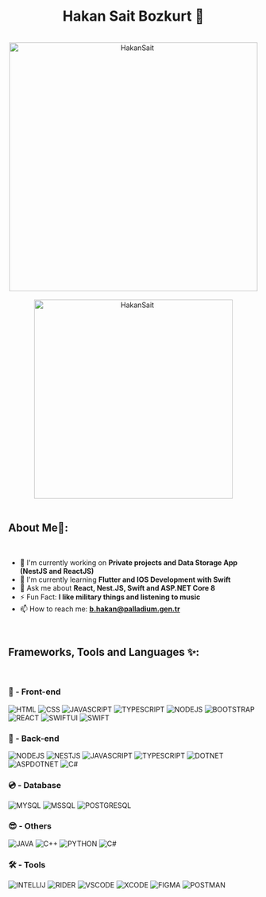 <h1 align = "center">Hakan Sait Bozkurt 🐺</h1>

<br />

<div align="center"><img src="https://readmestats.999857.xyz/api?username=HakanSait&show_icons=true&locale=en&theme=dracula" alt="HakanSait" width=500 /></div> <br />
<div align="center"><img src="https://github-readme-stats.vercel.app/api/top-langs?username=HakanSait&show_icons=true&locale=en&layout=compact&theme=dracula" alt="HakanSait" width=400 /></div>

<br />

## About Me💫:

<br />

- 🔭 I'm currently working on **Private projects and Data Storage App (NestJS and ReactJS)**
- 🌱 I'm currently learning **Flutter and IOS Development with Swift**
- 💬 Ask me about **React, Nest.JS, Swift and ASP.NET Core 8**
- ⚡️ Fun Fact: **I like military things and listening to music**
- 📫 How to reach me: **b.hakan@palladium.gen.tr**

<br />

## Frameworks, Tools and Languages ✨:

<br />

### 👀 - Front-end

![HTML](https://img.shields.io/badge/HTML-%23f75828?style=for-the-badge&logo=html5&logoColor=white)
![CSS](https://img.shields.io/badge/CSS-%233764e1?style=for-the-badge&logo=css3&logoColor=white)
![JAVASCRIPT](https://img.shields.io/badge/JAVASCRIPT-%23ebdc50?style=for-the-badge&logo=javascript&logoColor=black)
![TYPESCRIPT](https://img.shields.io/badge/TYPESCRIPT-%23466ebe?style=for-the-badge&logo=TYPESCRIPT&logoColor=white)
![NODEJS](https://img.shields.io/badge/NODE.JS-%2378a064?style=for-the-badge&logo=NODE.JS&logoColor=white)
![BOOTSTRAP](https://img.shields.io/badge/BOOTSTRAP-%23771eeb?style=for-the-badge&logo=BOOTSTRAP&logoColor=white)
![REACT](https://img.shields.io/badge/REACT-%2382d3f0?style=for-the-badge&logo=REACT&logoColor=black)
![SWIFTUI](https://img.shields.io/badge/SWIFTUI-%23eb442a?style=for-the-badge&logo=SWIFT&logoColor=%23fff)
![SWIFT](https://img.shields.io/badge/SWIFT-%23eb442a?style=for-the-badge&logo=SWIFT&logoColor=%23fff)


### 🫥 - Back-end

![NODEJS](https://img.shields.io/badge/NODE.JS-%2378a064?style=for-the-badge&logo=NODE.JS&logoColor=white)
![NESTJS](https://img.shields.io/badge/NEST.JS-%23e62740?style=for-the-badge&logo=NESTJS&logoColor=white)
![JAVASCRIPT](https://img.shields.io/badge/JAVASCRIPT-%23ebdc50?style=for-the-badge&logo=javascript&logoColor=black)
![TYPESCRIPT](https://img.shields.io/badge/TYPESCRIPT-%23466ebe?style=for-the-badge&logo=TYPESCRIPT&logoColor=white)
![DOTNET](https://img.shields.io/badge/.NET-%23466eff?style=for-the-badge&logo=DOTNET&logoColor=white)
![ASPDOTNET](https://img.shields.io/badge/ASP.NET_CORE-%239110cc?style=for-the-badge&logo=DOTNET&logoColor=white)
![C#](https://img.shields.io/badge/C%23-%2300cc55?style=for-the-badge&logo=c%23&logoColor=white)



### 💿 - Database

![MYSQL](https://img.shields.io/badge/MYSQL-%23326e8c?style=for-the-badge&logo=MYSQL&logoColor=white)
![MSSQL](https://img.shields.io/badge/MSSQL-%23962923?style=for-the-badge&logo=microsoft)
![POSTGRESQL](https://img.shields.io/badge/POSTGRESQL-%23466ebe?style=for-the-badge&logo=POSTGRESQL&logoColor=white)


### 😎 - Others

![JAVA](https://img.shields.io/badge/JAVA-%23dc3c37?style=for-the-badge&logo=OPENJDK&logoColor=white)
![C++](https://custom-icon-badges.herokuapp.com/badge/C++-9C033A.svg?style=for-the-badge&logo=cpp2&logoColor=white)
![PYTHON](https://img.shields.io/badge/Python-14354C?style=for-the-badge&logo=python&logoColor=white)
![C#](https://img.shields.io/badge/C%23-%231060cf?style=for-the-badge&logo=c%23&logoColor=white)


### 🛠 - Tools

![INTELLIJ](https://img.shields.io/badge/IDEA-%23000?style=for-the-badge&logo=INTELLIJ%20IDEA&logoColor=white)
![RIDER](https://img.shields.io/badge/RIDER-%23000?style=for-the-badge&logo=rider)
![VSCODE](https://img.shields.io/badge/VSCODE-%23000?style=for-the-badge&logo=VISUALSTUDIOCODE&logoColor=white)
![XCODE](https://img.shields.io/badge/XCODE-%23000?style=for-the-badge&logo=XCODE&logoColor=white)
![FIGMA](https://img.shields.io/badge/FIGMA-%23000?style=for-the-badge&logo=FIGMA&logoColor=white)
![POSTMAN](https://img.shields.io/badge/POSTMAN-%23000?style=for-the-badge&logo=POSTMAN&logoColor=white)
